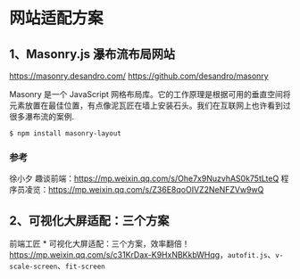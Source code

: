 # 网站适配方案

## 1、Masonry.js 瀑布流布局网站

<https://masonry.desandro.com/>
<https://github.com/desandro/masonry>

Masonry 是一个 JavaScript 网格布局库。它的工作原理是根据可用的垂直空间将元素放置在最佳位置，有点像泥瓦匠在墙上安装石头。我们在互联网上也许看到过很多瀑布流的案例.

```shell
$ npm install masonry-layout
```

### 参考

徐小夕 趣谈前端：<https://mp.weixin.qq.com/s/Ohe7x9NuzvhAS0k75tLteQ>
程序员凌览：<https://mp.weixin.qq.com/s/Z36E8qoOIVZ2NeNFZVw9wQ>


## 2、可视化大屏适配：三个方案


前端工匠 * 可视化大屏适配：三个方案，效率翻倍！<https://mp.weixin.qq.com/s/c31KrDax-K9HxNBKkbWHqg>，`autofit.js`、`v-scale-screen`、`fit-screen`
